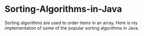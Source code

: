 # Sorting-Algorithms-in-Java

Sorting algorithms are used to order items in an array. Here is my implementation of some of the popular sorting algorithms in Java.
